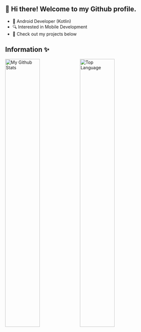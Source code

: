 ## 👋 Hi there! Welcome to my Github profile.
- 📱 Android Developer (Kotlin)
- 🔍 Interested in Mobile Development 
- 🌟 Check out my projects below

## Information ✨
<img alt="My Github Stats" align="left" width="47%" src="https://github-readme-stats.vercel.app/api?username=dhirsyaram&show_icons=true"/>

<img alt="Top Language" align="left" width="47%" src="https://github-readme-stats.vercel.app/api/top-langs/?username=dhirsyaram&layout=compact"/>
